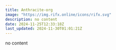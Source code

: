 ```yaml
---
title: Anthracite-org
image: "https://img.rifx.online/icons/rifx.svg"
description: no content
date: 2024-11-25T12:33:18Z
last_updated: 2024-11-30T01:01:21Z
---
```


no content

